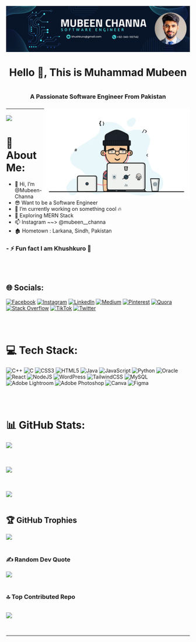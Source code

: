 <img align="center" alt="mubeen-channa-cover" src="https://github.com/Mubeen-Channa/Mubeen-Channa/blob/8467ff7f13ff6f32b791e3e9cfa5b6d1a57696dc/Github%20Banner.png">

<h1 align="center">Hello 👋, This is Muhammad Mubeen<h1/>
<h3 align="center">A Passionate Software Engineer From Pakistan<h3/>
  
<img align="right" alt="coding" width="400px"  src="https://github.com/Mubeen-Channa/Mubeen-Channa/blob/main/Github%20Profile%20Giff.gif?raw=true">

---
[![](https://visitcount.itsvg.in/api?id=Mubeen-Channa&icon=0&color=0)](https://visitcount.itsvg.in)

# 💫 About Me: 
- 👋 Hi, I’m @Mubeen-Channa
- 😎 Want to be a Software Engineer
- 👀 I’m currently working on something cool 🔥
- 🌱 Exploring MERN Stack
- 📫 Instagram ~~> @mubeen__channa
- 🏚️ Hometown : Larkana, Sindh, Pakistan

### - ⚡ Fun fact I am Khushkuro 🥴
<br></br>

## 🌐 Socials:
[![Facebook](https://img.shields.io/badge/Facebook-%231877F2.svg?logo=Facebook&logoColor=white)](https://facebook.com/LEGENDMUBEEN/)
[![Instagram](https://img.shields.io/badge/Instagram-%23E4405F.svg?logo=Instagram&logoColor=white)](https://www.instagram.com/mubeen__channa/)
[![LinkedIn](https://img.shields.io/badge/LinkedIn-%230077B5.svg?logo=linkedin&logoColor=white)](https://www.linkedin.com/in/mubeen-channa-8b312a1ab/)
[![Medium](https://img.shields.io/badge/Medium-12100E?logo=medium&logoColor=white)](https://medium.com/@mubeen__channa)
[![Pinterest](https://img.shields.io/badge/Pinterest-%23E60023.svg?logo=Pinterest&logoColor=white)](https://www.pinterest.com/Mubeen__Channa/)
[![Quora](https://img.shields.io/badge/Quora-%23B92B27.svg?logo=Quora&logoColor=white)](https://www.quora.com/profile/Mubeen-Channa-4)
[![Stack Overflow](https://img.shields.io/badge/-Stackoverflow-FE7A16?logo=stack-overflow&logoColor=white)](https://stackoverflow.com/users/22633194/mubeen-channa)
[![TikTok](https://img.shields.io/badge/TikTok-%23000000.svg?logo=TikTok&logoColor=white)](https://www.tiktok.com/@mubeen__channa)
[![Twitter](https://img.shields.io/badge/Twitter-%231DA1F2.svg?logo=Twitter&logoColor=white)](https://twitter.com/Mubeen__Channa)

<br></br>

# 💻 Tech Stack:
![C++](https://img.shields.io/badge/c++-%2300599C.svg?style=for-the-badge&logo=c%2B%2B&logoColor=white) ![C](https://img.shields.io/badge/c-%2300599C.svg?style=for-the-badge&logo=c&logoColor=white) ![CSS3](https://img.shields.io/badge/css3-%231572B6.svg?style=for-the-badge&logo=css3&logoColor=white) ![HTML5](https://img.shields.io/badge/html5-%23E34F26.svg?style=for-the-badge&logo=html5&logoColor=white) ![Java](https://img.shields.io/badge/java-%23ED8B00.svg?style=for-the-badge&logo=openjdk&logoColor=white) ![JavaScript](https://img.shields.io/badge/javascript-%23323330.svg?style=for-the-badge&logo=javascript&logoColor=%23F7DF1E) ![Python](https://img.shields.io/badge/python-3670A0?style=for-the-badge&logo=python&logoColor=ffdd54) ![Oracle](https://img.shields.io/badge/Oracle-F80000?style=for-the-badge&logo=oracle&logoColor=white) ![React](https://img.shields.io/badge/react-%2320232a.svg?style=for-the-badge&logo=react&logoColor=%2361DAFB) ![NodeJS](https://img.shields.io/badge/node.js-6DA55F?style=for-the-badge&logo=node.js&logoColor=white) ![WordPress](https://img.shields.io/badge/WordPress-%23117AC9.svg?style=for-the-badge&logo=WordPress&logoColor=white) ![TailwindCSS](https://img.shields.io/badge/tailwindcss-%2338B2AC.svg?style=for-the-badge&logo=tailwind-css&logoColor=white) ![MySQL](https://img.shields.io/badge/mysql-%2300000f.svg?style=for-the-badge&logo=mysql&logoColor=white) ![Adobe Lightroom](https://img.shields.io/badge/Adobe%20Lightroom-31A8FF.svg?style=for-the-badge&logo=Adobe%20Lightroom&logoColor=white) ![Adobe Photoshop](https://img.shields.io/badge/adobe%20photoshop-%2331A8FF.svg?style=for-the-badge&logo=adobe%20photoshop&logoColor=white) ![Canva](https://img.shields.io/badge/Canva-%2300C4CC.svg?style=for-the-badge&logo=Canva&logoColor=white) ![Figma](https://img.shields.io/badge/figma-%23F24E1E.svg?style=for-the-badge&logo=figma&logoColor=white) 

<br></br>

# 📊 GitHub Stats:
![](https://github-readme-stats.vercel.app/api?username=Mubeen-Channa&theme=dark&hide_border=false&include_all_commits=false&count_private=false)<br/>
<br></br>

![](https://github-readme-streak-stats.herokuapp.com/?user=Mubeen-Channa&theme=dark&hide_border=false)<br/>
<br></br>

![](https://github-readme-stats.vercel.app/api/top-langs/?username=Mubeen-Channa&theme=dark&hide_border=false&include_all_commits=false&count_private=false&layout=compact)
<br></br>

## 🏆 GitHub Trophies
![](https://github-profile-trophy.vercel.app/?username=Mubeen-Channa&theme=radical&no-frame=false&no-bg=true&margin-w=4)
<br></br>

### ✍️ Random Dev Quote
![](https://quotes-github-readme.vercel.app/api?type=horizontal&theme=radical)
<br></br>

### 🔝 Top Contributed Repo
![](https://github-contributor-stats.vercel.app/api?username=Mubeen-Channa&limit=5&theme=dark&combine_all_yearly_contributions=true)
<br></br>
---
---
<!---
Mubeen-Channa/Mubeen-Channa is a ✨ special ✨ repository because its `README.md` (this file) appears on your GitHub profile.
You can click the Preview link to take a look at your changes.
--->
